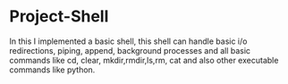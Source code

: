 # Project-Shell

In this I implemented a basic shell, this shell can handle basic i/o redirections, piping, append, background processes and all basic commands like cd, clear, mkdir,rmdir,ls,rm, cat and also other executable commands like python.
